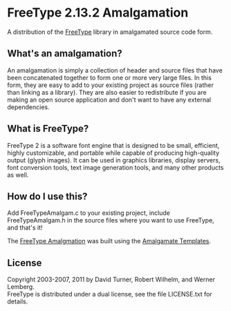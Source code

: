 # FreeType 2.13.2 Amalgamation

A distribution of the [FreeType][1] library in amalgamated source code form.

## What's an amalgamation?

An amalgamation is simply a collection of header and source files that have been
concatenated together to form one or more very large files. In this form, they
are easy to add to your existing project as source files (rather than linking
as a library). They are also easier to redistribute if you are making an open
source application and don't want to have any external dependencies.

## What is FreeType?

FreeType 2 is a software font engine that is designed to be small,
efficient, highly customizable, and portable while capable of producing
high-quality output (glyph images). It can be used in graphics libraries,
display servers, font conversion tools, text image generation tools, and
many other products as well.

## How do I use this?

Add FreeTypeAmalgam.c to your existing project, include FreeTypeAmalgam.h
in the source files where you want to use FreeType, and that's it!

The [FreeType Amalgmation][4] was built using the [Amalgamate Templates][3].

## License

Copyright 2003-2007, 2011 by David Turner, Robert Wilhelm, and Werner Lemberg.<br>
FreeType is distributed under a dual license, see the file LICENSE.txt for details.

[1]: http://www.freetype.org "The FreeType Library"
[2]: http://rawmaterialsoftware.com/jucelicense.php "JUCE Commercial Licensing"
[3]: https://github.com/vinniefalco/Amalgams/ "Amalgamate Templates"
[4]: https://github.com/vinniefalco/FreeTypeAmalgam/ "FreeType Amalgamation"
